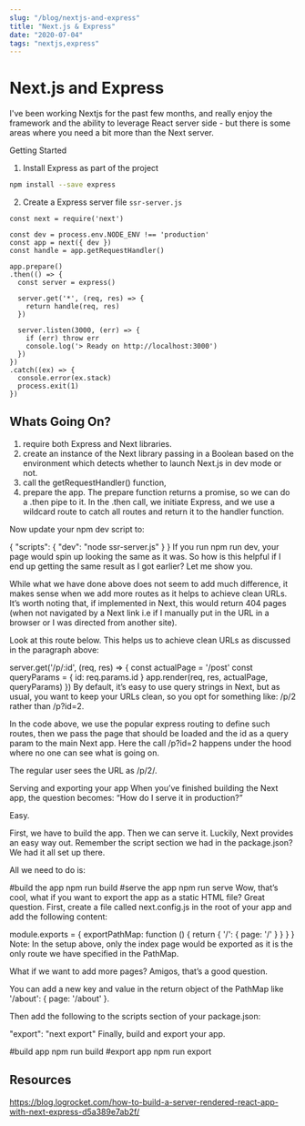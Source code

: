 ```yaml
---
slug: "/blog/nextjs-and-express"
title: "Next.js & Express"
date: "2020-07-04"
tags: "nextjs,express"
---
```


# Next.js and Express

I've been working Nextjs for the past few months, and really enjoy the framework and the ability to leverage React server side - but there is some areas where you need a bit more than the Next server.

Getting Started

1. Install Express as part of the project

```bash
npm install --save express
```

2. Create a Express server file `ssr-server.js`

```javascsript
const next = require('next')

const dev = process.env.NODE_ENV !== 'production'
const app = next({ dev })
const handle = app.getRequestHandler()

app.prepare()
.then(() => {
  const server = express()

  server.get('*', (req, res) => {
    return handle(req, res)
  })

  server.listen(3000, (err) => {
    if (err) throw err
    console.log('> Ready on http://localhost:3000')
  })
})
.catch((ex) => {
  console.error(ex.stack)
  process.exit(1)
})
```

## Whats Going On?

1. require both Express and Next libraries. 
1. create an instance of the Next library passing in a Boolean based on the environment which detects whether to launch Next.js in dev mode or not.
1. call the getRequestHandler() function, 
1. prepare the app. The prepare function returns a promise, so we can do a .then pipe to it. In the .then call, we initiate Express, and we use a wildcard route to catch all routes and return it to the handler function.

Now update your npm dev script to:

{ "scripts": { "dev": "node ssr-server.js" } }
If you run npm run dev, your page would spin up looking the same as it was. So how is this helpful if I end up getting the same result as I got earlier? Let me show you.

While what we have done above does not seem to add much difference, it makes sense when we add more routes as it helps to achieve clean URLs. It’s worth noting that, if implemented in Next, this would return 404 pages (when not navigated by a Next link i.e if I manually put in the URL in a browser or I was directed from another site).

Look at this route below. This helps us to achieve clean URLs as discussed in the paragraph above:

server.get('/p/:id', (req, res) => {
    const actualPage = '/post'
    const queryParams = { id: req.params.id } 
    app.render(req, res, actualPage, queryParams)
})
By default, it’s easy to use query strings in Next, but as usual, you want to keep your URLs clean, so you opt for something like: /p/2 rather than /p?id=2.

In the code above, we use the popular express routing to define such routes, then we pass the page that should be loaded and the id as a query param to the main Next app. Here the call /p?id=2 happens under the hood where no one can see what is going on.

The regular user sees the URL as /p/2/.

Serving and exporting your app
When you’ve finished building the Next app, the question becomes: “How do I serve it in production?”

Easy.

First, we have to build the app. Then we can serve it. Luckily, Next provides an easy way out. Remember the script section we had in the package.json? We had it all set up there.

All we need to do is:

#build the app
npm run build
#serve the app
npm run serve
Wow, that’s cool, what if you want to export the app as a static HTML file? Great question. First, create a file called next.config.js in the root of your app and add the following content:

module.exports = {
  exportPathMap: function () {
    return {
      '/': { page: '/' }
    }
  }
}
Note: In the setup above, only the index page would be exported as it is the only route we have specified in the PathMap.

What if we want to add more pages? Amigos, that’s a good question.

You can add a new key and value in the return object of the PathMap like '/about': { page: '/about' }.

Then add the following to the scripts section of your package.json:

"export": "next export"
Finally, build and export your app.

#build app
npm run build
#export app
npm run export

## Resources
https://blog.logrocket.com/how-to-build-a-server-rendered-react-app-with-next-express-d5a389e7ab2f/